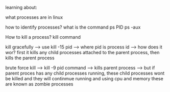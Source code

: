 learning about:

what processes are in linux

how to identify processes? what is the command
ps PID
ps -aux

How to kill a process?
kill command

kill gracefully --> use kill -15 pid --> where pid is process id
--> how does it wor? first it kills any child processes attached to the parent process, then kills the parent process

brute force kill --> kill -9 pid command
--> kills parent process --> but if parent proces has any child processes running, these child processes wont be killed and they will continmue running and using cpu and memory
these are known as zombie processes
